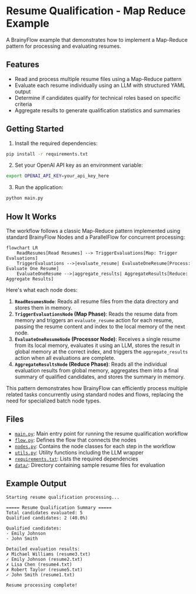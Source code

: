 # Resume Qualification - Map Reduce Example

A BrainyFlow example that demonstrates how to implement a Map-Reduce pattern for processing and evaluating resumes.

## Features

- Read and process multiple resume files using a Map-Reduce pattern
- Evaluate each resume individually using an LLM with structured YAML output
- Determine if candidates qualify for technical roles based on specific criteria
- Aggregate results to generate qualification statistics and summaries

## Getting Started

1. Install the required dependencies:

```bash
pip install -r requirements.txt
```

2. Set your OpenAI API key as an environment variable:

```bash
export OPENAI_API_KEY=your_api_key_here
```

3. Run the application:

```bash
python main.py
```

## How It Works

The workflow follows a classic Map-Reduce pattern implemented using standard BrainyFlow Nodes and a ParallelFlow for concurrent processing:

```mermaid
flowchart LR
    ReadResumes[Read Resumes] --> TriggerEvaluations[Map: Trigger Evaluations]
    TriggerEvaluations -->|evaluate_resume| EvaluateOneResume[Process: Evaluate One Resume]
    EvaluateOneResume -->|aggregate_results| AggregateResults[Reduce: Aggregate Results]
```

Here's what each node does:

1.  **`ReadResumesNode`**: Reads all resume files from the data directory and stores them in memory.
2.  **`TriggerEvaluationsNode` (Map Phase)**: Reads the resume data from memory and triggers an `evaluate_resume` action for each resume, passing the resume content and index to the local memory of the next node.
3.  **`EvaluateOneResumeNode` (Processor Node)**: Receives a single resume from its local memory, evaluates it using an LLM, stores the result in global memory at the correct index, and triggers the `aggregate_results` action when all evaluations are complete.
4.  **`AggregateResultsNode` (Reduce Phase)**: Reads all the individual evaluation results from global memory, aggregates them into a final summary of qualified candidates, and stores the summary in memory.

This pattern demonstrates how BrainyFlow can efficiently process multiple related tasks concurrently using standard nodes and flows, replacing the need for specialized batch node types.

## Files

- [`main.py`](./main.py): Main entry point for running the resume qualification workflow
- [`flow.py`](./flow.py): Defines the flow that connects the nodes
- [`nodes.py`](./nodes.py): Contains the node classes for each step in the workflow
- [`utils.py`](./utils.py): Utility functions including the LLM wrapper
- [`requirements.txt`](./requirements.txt): Lists the required dependencies
- [`data/`](./data/): Directory containing sample resume files for evaluation

## Example Output

```
Starting resume qualification processing...

===== Resume Qualification Summary =====
Total candidates evaluated: 5
Qualified candidates: 2 (40.0%)

Qualified candidates:
- Emily Johnson
- John Smith

Detailed evaluation results:
✗ Michael Williams (resume3.txt)
✓ Emily Johnson (resume2.txt)
✗ Lisa Chen (resume4.txt)
✗ Robert Taylor (resume5.txt)
✓ John Smith (resume1.txt)

Resume processing complete!
```
